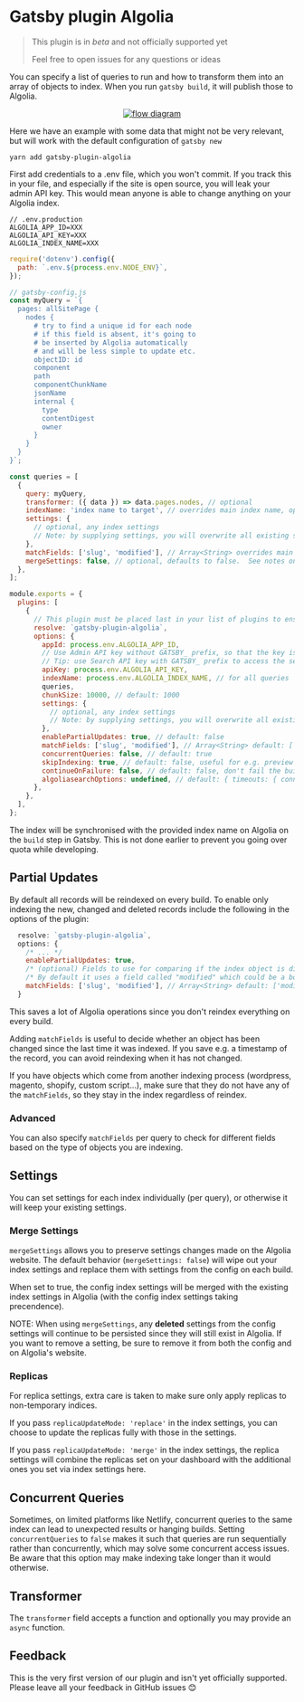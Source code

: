 # Gatsby plugin Algolia

> This plugin is in _beta_ and not officially supported yet
>
> Feel free to open issues for any questions or ideas

You can specify a list of queries to run and how to transform them into an array of objects to index. When you run `gatsby build`, it will publish those to Algolia.

<div align="center">
  <a
    href="https://mermaid-js.github.io/mermaid-live-editor/edit##eyJjb2RlIjoiZ3JhcGggTFJcbiAgICBBW1NvdXJjZSAxXSAtLT4gfHF1ZXJ5fCBHYXRzYnlcbiAgICBCW1NvdXJjZSAyXSAtLT4gfHF1ZXJ5fCBHYXRzYnlcbiAgICBDW1NvdXJjZSAzXSAtLT4gfHF1ZXJ5fCBHYXRzYnlcbiAgICBcbiAgICBHYXRzYnkgLS0-IHxnYXRzYnkgYnVpbGR8IEFsZ29saWEiLCJtZXJtYWlkIjoie1xuICBcInRoZW1lXCI6IFwibmV1dHJhXCJcbn0iLCJ1cGRhdGVFZGl0b3IiOmZhbHNlLCJhdXRvU3luYyI6dHJ1ZSwidXBkYXRlRGlhZ3JhbSI6ZmFsc2V9"
  >
    <img
      src="https://mermaid.ink/svg/eyJjb2RlIjoiZ3JhcGggTFJcbiAgICBBW1NvdXJjZSAxXSAtLT4gfHF1ZXJ5fCBHYXRzYnlcbiAgICBCW1NvdXJjZSAyXSAtLT4gfHF1ZXJ5fCBHYXRzYnlcbiAgICBDW1NvdXJjZSAzXSAtLT4gfHF1ZXJ5fCBHYXRzYnlcbiAgICBcbiAgICBHYXRzYnkgLS0-IHxnYXRzYnkgYnVpbGR8IEFsZ29saWEiLCJtZXJtYWlkIjp7InRoZW1lIjoibmV1dHJhbCJ9LCJ1cGRhdGVFZGl0b3IiOmZhbHNlLCJhdXRvU3luYyI6dHJ1ZSwidXBkYXRlRGlhZ3JhbSI6ZmFsc2V9"
      alt="flow diagram"
    />
  </a>
</div>

Here we have an example with some data that might not be very relevant, but will work with the default configuration of `gatsby new`

```shell
yarn add gatsby-plugin-algolia
```

First add credentials to a .env file, which you won't commit. If you track this in your file, and especially if the site is open source, you will leak your admin API key. This would mean anyone is able to change anything on your Algolia index.

```shell
// .env.production
ALGOLIA_APP_ID=XXX
ALGOLIA_API_KEY=XXX
ALGOLIA_INDEX_NAME=XXX
```

```js
require('dotenv').config({
  path: `.env.${process.env.NODE_ENV}`,
});

// gatsby-config.js
const myQuery = `{
  pages: allSitePage {
    nodes {
      # try to find a unique id for each node
      # if this field is absent, it's going to
      # be inserted by Algolia automatically
      # and will be less simple to update etc.
      objectID: id
      component
      path
      componentChunkName
      jsonName
      internal {
        type
        contentDigest
        owner
      }
    }
  }
}`;

const queries = [
  {
    query: myQuery,
    transformer: ({ data }) => data.pages.nodes, // optional
    indexName: 'index name to target', // overrides main index name, optional
    settings: {
      // optional, any index settings
      // Note: by supplying settings, you will overwrite all existing settings on the index
    },
    matchFields: ['slug', 'modified'], // Array<String> overrides main match fields, optional
    mergeSettings: false, // optional, defaults to false.  See notes on mergeSettings below
  },
];

module.exports = {
  plugins: [
    {
      // This plugin must be placed last in your list of plugins to ensure that it can query all the GraphQL data
      resolve: `gatsby-plugin-algolia`,
      options: {
        appId: process.env.ALGOLIA_APP_ID,
        // Use Admin API key without GATSBY_ prefix, so that the key isn't exposed in the application
        // Tip: use Search API key with GATSBY_ prefix to access the service from within components
        apiKey: process.env.ALGOLIA_API_KEY,
        indexName: process.env.ALGOLIA_INDEX_NAME, // for all queries
        queries,
        chunkSize: 10000, // default: 1000
        settings: {
          // optional, any index settings
          // Note: by supplying settings, you will overwrite all existing settings on the index
        },
        enablePartialUpdates: true, // default: false
        matchFields: ['slug', 'modified'], // Array<String> default: ['modified']
        concurrentQueries: false, // default: true
        skipIndexing: true, // default: false, useful for e.g. preview deploys or local development
        continueOnFailure: false, // default: false, don't fail the build if algolia indexing fails
        algoliasearchOptions: undefined, // default: { timeouts: { connect: 1, read: 30, write: 30 } }, pass any different options to the algoliasearch constructor
      },
    },
  ],
};
```

The index will be synchronised with the provided index name on Algolia on the `build` step in Gatsby. This is not done earlier to prevent you going over quota while developing.

## Partial Updates

By default all records will be reindexed on every build. To enable only indexing the new, changed and deleted records include the following in the options of the plugin:

```js
  resolve: `gatsby-plugin-algolia`,
  options: {
    /* ... */
    enablePartialUpdates: true,
    /* (optional) Fields to use for comparing if the index object is different from the new one */
    /* By default it uses a field called "modified" which could be a boolean | datetime string */
    matchFields: ['slug', 'modified'], // Array<String> default: ['modified']
  }
```

This saves a lot of Algolia operations since you don't reindex everything on every build.

Adding `matchFields` is useful to decide whether an object has been changed since the last time it was indexed. If you save e.g. a timestamp of the record, you can avoid reindexing when it has not changed.

If you have objects which come from another indexing process (wordpress, magento, shopify, custom script...), make sure that they do not have any of the `matchFields`, so they stay in the index regardless of reindex.

### Advanced

You can also specify `matchFields` per query to check for different fields based on the type of objects you are indexing.

## Settings

You can set settings for each index individually (per query), or otherwise it will keep your existing settings.

### Merge Settings

`mergeSettings` allows you to preserve settings changes made on the Algolia website.  The default behavior (`mergeSettings: false`) will wipe out your index settings and replace them with settings from the config on each build.

When set to true, the config index settings will be merged with the existing index settings in Algolia (with the config index settings taking precendence).

NOTE: When using `mergeSettings`, any **deleted** settings from the config settings will continue to be persisted since they will still exist in Algolia. If you want to remove a setting, be sure to remove it from both the config and on Algolia's website.

### Replicas

For replica settings, extra care is taken to make sure only apply replicas to non-temporary indices.

If you pass `replicaUpdateMode: 'replace'` in the index settings, you can choose to update the replicas fully with those in the settings.

If you pass `replicaUpdateMode: 'merge'` in the index settings, the replica settings will combine the replicas set on your dashboard with the additional ones you set via index settings here.

## Concurrent Queries

Sometimes, on limited platforms like Netlify, concurrent queries to the same index can lead to unexpected results or hanging builds. Setting `concurrentQueries` to `false` makes it such that queries are run sequentially rather than concurrently, which may solve some concurrent access issues. Be aware that this option may make indexing take longer than it would otherwise.

## Transformer

The `transformer` field accepts a function and optionally you may provide an `async` function.

## Feedback

This is the very first version of our plugin and isn't yet officially supported. Please leave all your feedback in GitHub issues 😊
